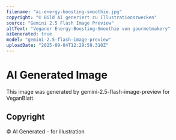 ```yaml
---
filename: "ai-energy-boosting-smoothie.jpg"
copyright: "© Bild AI generiert zu Illustrationszwecken"
source: "Gemini 2.5 Flash Image Preview"
altText: "Veganer Energy-Boosting-Smoothie von gourmetmakery"
aiGenerated: true
model: "gemini-2.5-flash-image-preview"
uploadDate: "2025-09-04T12:29:59.310Z"
---
```


# AI Generated Image

This image was generated by gemini-2.5-flash-image-preview for VeganBlatt.

## Copyright
© AI Generated - for illustration
